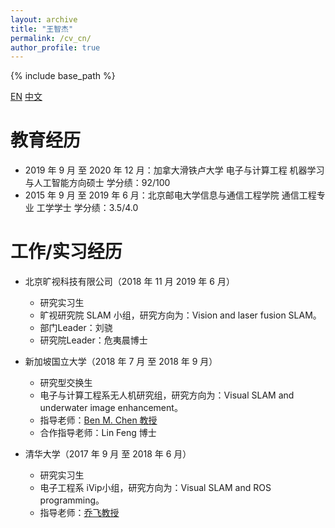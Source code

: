```yaml
---
layout: archive
title: "王智杰"
permalink: /cv_cn/
author_profile: true
---
```


{% include base_path %}

[EN](http://paulwong16.github.io/cv/)	[中文](http://paulwong16.github.io/cv_cn/)

教育经历
======
* 2019 年 9 月 至 2020 年 12 月：加拿大滑铁卢大学 电子与计算工程 机器学习与人工智能方向硕士 学分绩：92/100
* 2015 年 9 月 至 2019 年 6 月：北京邮电大学信息与通信工程学院 通信工程专业 工学学士 学分绩：3.5/4.0

工作/实习经历
======
* 北京旷视科技有限公司（2018 年 11 月 2019 年 6 月）
  * 研究实习生
  * 旷视研究院 SLAM 小组，研究方向为：Vision and laser fusion SLAM。
  * 部门Leader：刘骁
  * 研究院Leader：危夷晨博士

* 新加坡国立大学（2018 年 7 月 至 2018 年 9 月）
  * 研究型交换生
  * 电子与计算工程系无人机研究组，研究方向为：Visual SLAM and underwater image enhancement。
  * 指导老师：<a href="http://www.mae.cuhk.edu.hk/~bmchen/" target="_blank">Ben M. Chen 教授</a>
  * 合作指导老师：Lin Feng 博士

* 清华大学（2017 年 9 月 至 2018 年 6 月）
  * 研究实习生
  * 电子工程系 iVip小组，研究方向为：Visual SLAM and ROS programming。
  * 指导老师：<a href="http://nics.ee.tsinghua.edu.cn/people/qiaofei/" target="_blank">乔飞教授</a>

